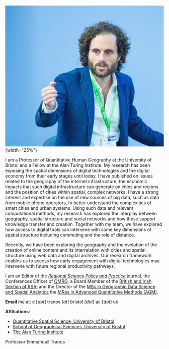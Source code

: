 ![](images/author.jpg){width="25%"}

I am a Professor of Quantitative Human Geography at the University of Bristol and a Fellow at the Alan Turing Institute. My research has been exposing the spatial dimensions of digital technologies and the digital economy from their early stages until today. I have published on issues related to the geography of the internet infrastructure, the economic impacts that such digital infrastructure can generate on cities and regions and the position of cities within spatial, complex networks. I have a strong interest and expertise on the use of new sources of big data, such as data from mobile phone operators, to better understand the complexities of smart cities and urban systems. Using such data and relevant computational methods, my research has explored the interplay between geography, spatial structure and social networks and how these support knowledge transfer and creation. Together with my team, we have explored how access to digital tools can intervene with some key dimensions of spatial structure including commuting and the role of distance.

Recently, we have been exploring the geography and the evolution of the creation of online content and its interrelation with cities and spatial structure using web data and digital archives. Our research framework enables us to access how early engagement with digital technologies may intervene with future regional productivity pathways.

I am an Editor of the [*Regional Science Policy and Practice*](https://rsaiconnect.onlinelibrary.wiley.com/journal/17577802) journal, the Conferences Officer of [QMRG](https://qmrg.github.io/committee), a Board Member of the [British and Irish Section of RSAI](http://www.rsai-bis.org/) and the Director of the [MSc in Geographic Data Science and Spatial Analytics](https://www.bristol.ac.uk/study/postgraduate/2022/sci/msc-geographic-data-science-and-spatial-analytics/) the [MRes in Advanced Quantitative Methods (AQM)](https://www.bristol.ac.uk/study/postgraduate/2020/ssl/mres-advanced-quantitative-methods/).

**Email** me at: e \[*dot*\] tranos \[*at*\] bristol \[*dot*\] ac \[*dot*\] uk

**Affiliations**:

-   [Quantitative Spatial Science, University of Bristol](https://www.bristol.ac.uk/geography/research/quantitative-spatial-science/)
-   [School of Geographical Sciences, University of Bristol](http://www.bristol.ac.uk/geography/)
-   [The Alan Turing Institute](https://www.turing.ac.uk/)

Professor Emmanouil Tranos
